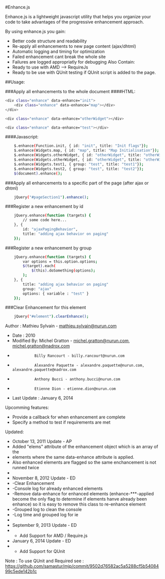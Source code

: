 
#Enhance.js

Enhance.js is a lightweight javascript utility that helps you organize your code to take advantages of the progressive enhancement approach.

By using enhance.js you gain:
- Better code structure and readability
- Re-apply all enhancements to new page content (ajax/dhtml)
- Automatic logging and timing for optimization
- Failed enhancement cant break the whole site
- Failures are logged appropriatly for debugging
Also Contain:
- Ready to use with AMD --> RequireJs
- Ready to be use with QUnit testing if QUnit script is added to the page.

##Usage:

###Apply all enhancements to the whole document
####HTML:
```sh
<div class="enhance" data-enhance="init">
    <div class="enhance" data-enhance="map"></div>
</div>

<div class="enhance" data-enhance="otherWidget"></div>

<div class="enhance" data-enhance="test"></div>

```
####Javascript:
```sh
    $.enhance(Function.init, { id: "init", title: "Init flags"});
    $.enhance(Widgets.map, { id: "map", title: "Map Initialisation"});
    $.enhance(Widgets.otherWidget, { id: "otherWidget", title: "otherWidget on homepage", options: {}});
    $.enhance(Widgets.otherWidget, { id: "otherWidget", title: "otherWidget on homepage", });
    $.enhance(Widgets.test1, { group: "test", title: "test1"});
    $.enhance(Widgets.test2, { group: "test", title: "test2"});
    $(document).enhance();
```
###Apply all enhancements to a specific part of the page (after ajax or dhtml)
```sh
    jQuery("#pageSection1").enhance();
```
###Register a new enhancement by id
```sh
    jQuery.enhance(function (targets) {
        // some code here...
    }, {
        id: "ajaxPagingBehavior",
        title: "adding ajax behavior on paging"
    });
```
###Register a new enhancement by group
```sh
    jQuery.enhance(function (targets) {
        var options = this.option.options;
        $(target).each(
            $(this).doSomething(options);
        );
    }, {
        title: "adding ajax behavior on paging"
        group: "ajax"
        options: { variable : "test" }
    });
```
###Clear Enhancement for this element
```sh
    jQuery("#element").clearEnhance();
```



Author : Mathieu Sylvain - mathieu.sylvain@nurun.com
* Date : 2010
* Modified By: Michel Gratton - michel.gratton@nurun.com, michel.gratton@nadrox.com
* 				Billy Rancourt - billy.rancourt@nurun.com
* 				Alexandre Paquette - alexandre.paquette@nurun.com, alexandre.paquette@nadrox.com
*				Anthony Bucci - anthony.bucci@nurun.com
* 				Etienne Dion - etienne.dion@nurun.com
* Last Update : January 6, 2014

Upcomming features:
- Provide a callback for when enhancement are complete
- Specify a method to test if requirements are met

Updated:
* October 13, 2011 Update - AP
* Added "elems" attribute of the enhancement object which is an array of the 
* elements where the same data-enhance attribute is applied.
* Also enhanced elements are flagged so the same enchancement is not runned twice
*  
* November 8, 2012 Update - ED
* -Clear Enhancement
* -Console log for already enhanced elements 
* -Remove data-enhance for enhanced elements (enhance-***-applied become the only flag to determine if elements hanve already been enhance) so it is easy to remove this class to re-enhance element
* -Grouped log to clean the console
* -Log time and grouped log for ie
* 
* September 9, 2013 Update - ED
* - Add Support for AMD / Require.js
* January 6, 2014 Update - ED
* - Add Support for QUnit 


Note : To use QUnit and Required see : https://github.com/samastur/mjp/commit/9502d76582ac5a5288cf5b5408499c5ede142b1c
